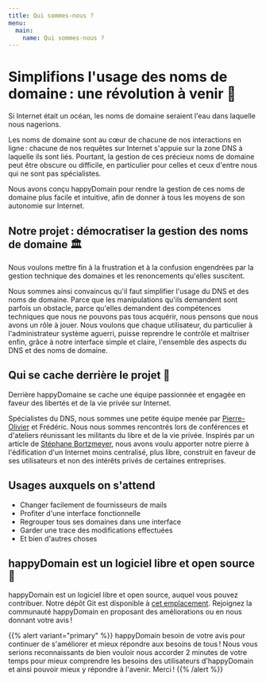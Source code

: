 ```yaml
---
title: Qui sommes-nous ?
menu:
  main:
    name: Qui sommes-nous ?
---
```


# Simplifions l'usage des noms de domaine : une révolution à venir 🚀

Si Internet était un océan, les noms de domaine seraient l'eau dans laquelle nous nagerions.

Les noms de domaine sont au cœur de chacune de nos interactions en ligne : chacune de nos requêtes sur Internet s'appuie sur la zone DNS à laquelle ils sont liés.
Pourtant, la gestion de ces précieux noms de domaine peut être obscure ou difficile, en particulier pour celles et ceux d'entre nous qui ne sont pas spécialistes.

Nous avons conçu happyDomain pour rendre la gestion de ces noms de domaine plus facile et intuitive, afin de donner à tous les moyens de son autonomie sur Internet.

## Notre projet : démocratiser la gestion des noms de domaine 🏛️

Nous voulons mettre fin à la frustration et à la confusion engendrées par la gestion technique des domaines et les renoncements qu'elles suscitent.

Nous sommes ainsi convaincus qu'il faut simplifier l'usage du DNS et des noms de domaine.
Parce que les manipulations qu'ils demandent sont parfois un obstacle, parce qu'elles demandent des compétences techniques que nous ne pouvons pas tous acquérir, nous pensons que nous avons un rôle à jouer.
Nous voulons que chaque utilisateur, du particulier à l'administrateur système aguerri, puisse reprendre le contrôle et maîtriser enfin, grâce à notre interface simple et claire, l'ensemble des aspects du DNS et des noms de domaine.

## Qui se cache derrière le projet 👥

Derrière happyDomaine se cache une équipe passionnée et engagée en faveur des libertés et de la vie privée sur Internet.

Spécialistes du DNS, nous sommes une petite équipe menée par [Pierre-Olivier](https://nemunai.re/) et Frédéric.
Nous nous sommes rencontrés lors de conférences et d'ateliers réunissant les militants du libre et de la vie privée.
Inspirés par un article de [Stéphane Bortzmeyer](https://www.bortzmeyer.org/hebergement-dns-chaton.html), nous avons voulu apporter notre pierre à l'édification d'un Internet moins centralisé, plus libre, construit en faveur de ses utilisateurs et non des intérêts privés de certaines entreprises.

## Usages auxquels on s'attend

* Changer facilement de fournisseurs de mails
* Profiter d'une interface fonctionnelle
* Regrouper tous ses domaines dans une interface
* Garder une trace des modifications effectuées
* Et bien d'autres choses

## happyDomain est un logiciel libre et open source 🎯

happyDomain est un logiciel libre et open source, auquel vous pouvez contribuer.
Notre dépôt Git est disponible à [cet emplacement](https://git.happydomain.org/happyDomain).
Rejoignez la communauté happyDomain en proposant des améliorations ou en nous donnant votre avis !

{{% alert variant="primary" %}}
happyDomain besoin de votre avis pour continuer de s'améliorer et mieux répondre aux besoins de tous ! Nous vous serions reconnaissants de bien vouloir nous accorder 2 minutes de votre temps pour mieux comprendre les besoins des utilisateurs d'happyDomain et ainsi pouvoir mieux y répondre à l'avenir. Merci !
{{% /alert %}}
